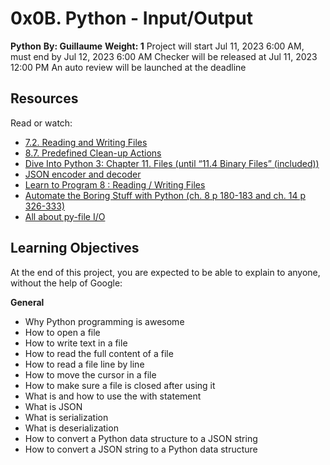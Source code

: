 # 0x0B. Python - Input/Output

**Python**
**By: Guillaume**
**Weight: 1**
Project will start Jul 11, 2023 6:00 AM, must end by Jul 12, 2023 6:00 AM
Checker will be released at Jul 11, 2023 12:00 PM
An auto review will be launched at the deadline

## Resources
Read or watch:
- [7.2. Reading and Writing Files](https://docs.python.org/3/tutorial/inputoutput.html#reading-and-writing-files)
- [8.7. Predefined Clean-up Actions](https://docs.python.org/3/tutorial/errors.html#predefined-clean-up-actions)
- [Dive Into Python 3: Chapter 11. Files (until “11.4 Binary Files” (included))](http://histo.ucsf.edu/BMS270/diveintopython3-r802.pdf)
- [JSON encoder and decoder](https://docs.python.org/3/library/json.html)
- [Learn to Program 8 : Reading / Writing Files](https://www.youtube.com/watch?v=YoXxevp1WRQ)
- [Automate the Boring Stuff with Python (ch. 8 p 180-183 and ch. 14 p 326-333)](https://automatetheboringstuff.com/2e/chapter8/)
- [All about py-file I/O](https://www.programiz.com/python-programming/file-operation)
  
## Learning Objectives
At the end of this project, you are expected to be able to explain to anyone, without the help of Google:

**General**
- Why Python programming is awesome
- How to open a file
- How to write text in a file
- How to read the full content of a file
- How to read a file line by line
- How to move the cursor in a file
- How to make sure a file is closed after using it
- What is and how to use the with statement
- What is JSON
- What is serialization
- What is deserialization
- How to convert a Python data structure to a JSON string
- How to convert a JSON string to a Python data structure
